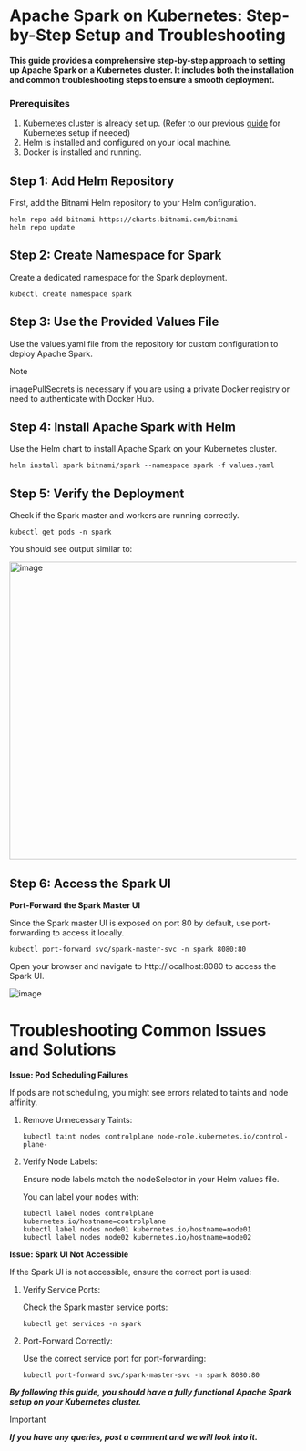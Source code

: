 # Apache Spark on Kubernetes: Step-by-Step Setup and Troubleshooting
**This guide provides a comprehensive step-by-step approach to setting up Apache Spark on a Kubernetes cluster. It includes both the installation and common troubleshooting steps to ensure a smooth deployment.**

### Prerequisites

1. Kubernetes cluster is already set up. (Refer to our previous [guide](https://github.com/dhanush-nferx/vgrt-fusion-k8s) for Kubernetes setup if needed)
2. Helm is installed and configured on your local machine.
3. Docker is installed and running.

## Step 1: Add Helm Repository

First, add the Bitnami Helm repository to your Helm configuration.

```
helm repo add bitnami https://charts.bitnami.com/bitnami
helm repo update
```

## Step 2: Create Namespace for Spark

Create a dedicated namespace for the Spark deployment.

```
kubectl create namespace spark
```

## Step 3: Use the Provided Values File

Use the values.yaml file from the repository for custom configuration to deploy Apache Spark.

> [!NOTE]
> imagePullSecrets is necessary if you are using a private Docker registry or need to authenticate with Docker Hub.

## Step 4: Install Apache Spark with Helm

Use the Helm chart to install Apache Spark on your Kubernetes cluster.

```
helm install spark bitnami/spark --namespace spark -f values.yaml
```

## Step 5: Verify the Deployment

Check if the Spark master and workers are running correctly.

```
kubectl get pods -n spark
```

You should see output similar to:

<img width="523" alt="image" src="https://github.com/user-attachments/assets/e739f1e5-0027-45dd-9021-7f694ab6d63a">

## Step 6: Access the Spark UI

**Port-Forward the Spark Master UI**

Since the Spark master UI is exposed on port 80 by default, use port-forwarding to access it locally.

```
kubectl port-forward svc/spark-master-svc -n spark 8080:80
```

Open your browser and navigate to http://localhost:8080 to access the Spark UI.

![image](https://github.com/user-attachments/assets/fb4e6717-bc7b-4ae2-9c42-3a90ffe04d18)



# Troubleshooting Common Issues and Solutions

**Issue: Pod Scheduling Failures**

If pods are not scheduling, you might see errors related to taints and node affinity.

1. Remove Unnecessary Taints:
   ```
   kubectl taint nodes controlplane node-role.kubernetes.io/control-plane-
   ```
2. Verify Node Labels:
   
   Ensure node labels match the nodeSelector in your Helm values file.

   You can label your nodes with:
   
   ```
   kubectl label nodes controlplane kubernetes.io/hostname=controlplane
   kubectl label nodes node01 kubernetes.io/hostname=node01
   kubectl label nodes node02 kubernetes.io/hostname=node02
   ```
   
**Issue: Spark UI Not Accessible**

If the Spark UI is not accessible, ensure the correct port is used:

1. Verify Service Ports:
   
   Check the Spark master service ports:

   ```
   kubectl get services -n spark
   ```
   
2. Port-Forward Correctly:
   
   Use the correct service port for port-forwarding:

   ```
   kubectl port-forward svc/spark-master-svc -n spark 8080:80
   ```

***By following this guide, you should have a fully functional Apache Spark setup on your Kubernetes cluster.***

> [!IMPORTANT]
> ***If you have any queries, post a comment and we will look into it.***
